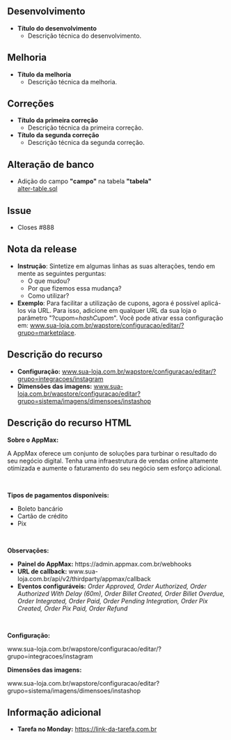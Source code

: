 ## Desenvolvimento
* **Título do desenvolvimento**
  * Descrição técnica do desenvolvimento.

## Melhoria
* **Título da melhoria**
  * Descrição técnica da melhoria.

## Correções
* **Título da primeira correção**
  * Descrição técnica da primeira correção.
* **Título da segunda correção**
  * Descrição técnica da segunda correção.

## Alteração de banco
* Adição do campo **"campo"** na tabela **"tabela"**  
  [alter-table.sql](https://caminho-do-arquivo.sql)
  
## Issue
* Closes #888

## Nota da release
* **Instrução**: Sintetize em algumas linhas as suas alterações, tendo em mente as seguintes perguntas:
  *  O que mudou?
  *  Por que fizemos essa mudança?
  *  Como utilizar?
* **Exemplo**: Para facilitar a utilização de cupons, agora é possível aplicá-los via URL. Para isso, adicione em qualquer URL da sua loja o parâmetro "?cupom=_hashCupom_". Você pode ativar essa configuração em: www.sua-loja.com.br/wapstore/configuracao/editar/?grupo=marketplace.

## Descrição do recurso
* **Configuração:** www.sua-loja.com.br/wapstore/configuracao/editar/?grupo=integracoes/instagram
* **Dimensões das imagens:** www.sua-loja.com.br/wapstore/configuracao/editar?grupo=sistema/imagens/dimensoes/instashop


## Descrição do recurso HTML
<p><strong>Sobre o AppMax:</strong></p> 
<p>A AppMax oferece um conjunto de soluções para turbinar o resultado do seu negócio digital. Tenha uma infraestrutura de vendas online altamente otimizada e aumente o faturamento do seu negócio sem esforço adicional.</p>

<br/>

<p><strong>Tipos de pagamentos disponíveis:</strong></p> 
<ul> 
<li>Boleto bancário</li> 
<li>Cartão de crédito</li> 
<li>Pix</li>
</ul>
<br>
<p><strong>Observações:</strong></p>
<ul> 
<li><strong>Painel do AppMax:</strong> https://admin.appmax.com.br/webhooks</li> 
<li><strong>URL de callback:</strong> www.sua-loja.com.br/api/v2/thirdparty/appmax/callback</li> 
<li><strong>Eventos configuráveis:</strong> <i>Order Approved, Order Authorized, Order Authorized With Delay (60m), Order Billet Created, Order Billet Overdue, Order Integrated, Order Paid, Order Pending Integration, Order Pix Created, Order Pix Paid, Order Refund</i></li>
</ul>

<br/>

<p><strong>Configuração:</strong></p> 
<p>www.sua-loja.com.br/wapstore/configuracao/editar/?grupo=integracoes/instagram</p> 
<p><strong>Dimensões das imagens:</strong></p> 
<p>www.sua-loja.com.br/wapstore/configuracao/editar?grupo=sistema/imagens/dimensoes/instashop</p> 

## Informação adicional
* **Tarefa no Monday:** https://link-da-tarefa.com.br
